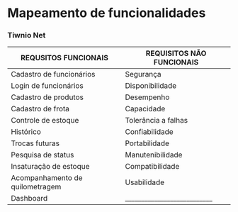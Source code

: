 # Mapeamento de funcionalidades
### Tiwnio Net

|REQUSITOS FUNCIONAIS            | REQUISITOS NÃO FUNCIONAIS   |
|--------------------------------|-----------------------------|
| Cadastro de funcionários       | Segurança                   |
| Login de funcionários          | Disponibilidade             |
| Cadastro de produtos           | Desempenho                  |
| Cadastro de frota              | Capacidade                  |
| Controle de estoque            | Tolerância a falhas         |
| Histórico                      | Confiabilidade              |
| Trocas futuras                 | Portabilidade               |
| Pesquisa de status             | Manutenibilidade            |
| Insaturação de estoque         | Compatibilidade             |
| Acompanhamento de quilometragem| Usabilidade                 |
| Dashboard                      | ___________________________ |
